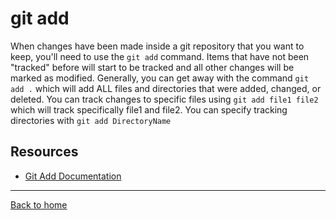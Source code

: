 # git add

When changes have been made inside a git repository that you want to keep, you'll need to use the `git add` command. 
Items that have not been "tracked" before will start to be tracked and all other changes will be marked as modified. 
Generally, you can get away with the command `git add .` which will add ALL files and directories that were added, changed, or deleted. 
You can track changes to specific files using `git add file1 file2` which will track specifically file1 and file2. 
You can specify tracking directories with `git add DirectoryName`

## Resources

- [Git Add Documentation](https://git-scm.com/docs/git-add)

---

[Back to home](../README.md)